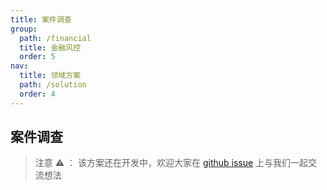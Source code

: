 ```yaml
---
title: 案件调查
group:
  path: /financial
  title: 金融风控
  order: 5
nav:
  title: 领域方案
  path: /solution
  order: 4
---
```


## 案件调查

> 注意 ⚠️ ： 该方案还在开发中，欢迎大家在 [github issue](https://github.com/antvis/Graphin/issues/211) 上与我们一起交流想法
